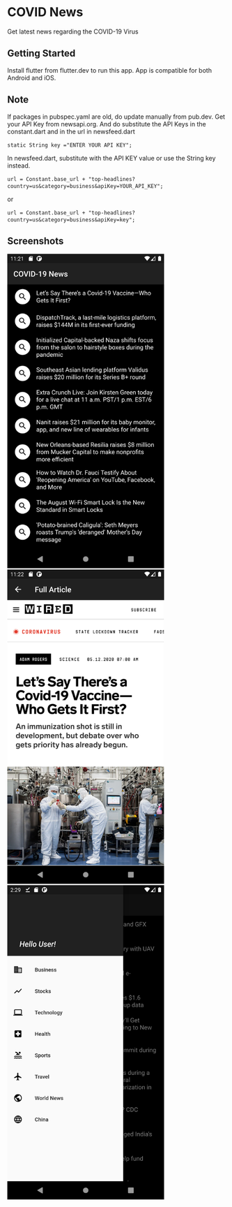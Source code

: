 # COVID News

Get latest news regarding the COVID-19 Virus

## Getting Started

Install flutter from flutter.dev to run this app. App is compatible for both Android and iOS.

## Note

If packages in pubspec.yaml are old, do update manually from pub.dev. Get your API Key from newsapi.org. And do substitute the API Keys in the constant.dart and in the url in newsfeed.dart

```
static String key ="ENTER YOUR API KEY";
```
In newsfeed.dart, substitute with the API KEY value or use the String key instead.
```
url = Constant.base_url + "top-headlines?country=us&category=business&apiKey=YOUR_API_KEY";
```
or

```
url = Constant.base_url + "top-headlines?country=us&category=business&apiKey=key";
```

## Screenshots
<img src= "images/front.png" width="360" height="720" > <img src= "images/article.png" width="360" height="720" > <img src= "images/drawer.png" width="360" height="720" >

